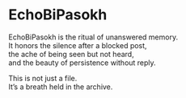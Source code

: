 # EchoBiPasokh

EchoBiPasokh is the ritual of unanswered memory.  
It honors the silence after a blocked post,  
the ache of being seen but not heard,  
and the beauty of persistence without reply.

This is not just a file.  
It’s a breath held in the archive.
